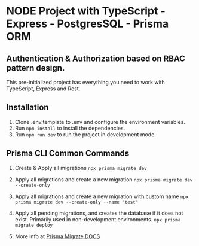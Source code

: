 # NODE Project  with TypeScript - Express - PostgresSQL - Prisma ORM 

## Authentication & Authorization based  on RBAC pattern design.

This pre-initialized project has everything you need to work with TypeScript, Express and Rest.


## Installation

1. Clone .env.template to .env and configure the environment variables.
2. Run `npm install` to install the dependencies.
4. Run `npm run dev` to run the project in development mode.

## Prisma CLI Common Commands
1. Create & Apply all migrations `npx prisma migrate dev`
2. Apply all migrations and create a new migration  `npx prisma migrate dev --create-only`
3. Apply all migrations and create a new migration with custom name `npx prisma migrate dev --create-only --name "test"`

4. Apply all pending migrations, and creates the database if it does not exist. Primarily used in non-development environments. `npx prisma migrate deploy`
5. More info at [Prisma Migrate DOCS](https://www.prisma.io/docs/orm/prisma-migrate)
